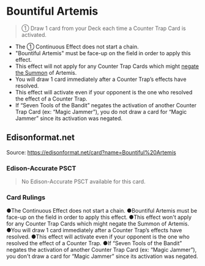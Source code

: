 # Bountiful Artemis

> ① Draw 1 card from your Deck each time a Counter Trap Card is activated.

*   The ① Continuous Effect does not start a chain.
*   "Bountiful Artemis" must be face-up on the field in order to apply this effect.
*   This effect will not apply for any Counter Trap Cards which might [negate the Summon](https://www.edisonformat.com/summons.html) of Artemis.
*   You will draw 1 card immediately after a Counter Trap’s effects have resolved.
*   This effect will activate even if your opponent is the one who resolved the effect of a Counter Trap.
*   If “Seven Tools of the Bandit” negates the activation of another Counter Trap Card (ex: “Magic Jammer”), you do not draw a card for “Magic Jammer” since its activation was negated.

## Edisonformat.net

Source: https://edisonformat.net/card?name=Bountiful%20Artemis

### Edison-Accurate PSCT

> No Edison-Accurate PSCT available for this card.

### Card Rulings

●The Continuous Effect does not start a chain.
●Bountiful Artemis must be face-up on the field in order to apply this effect.
●This effect won't apply for any Counter Trap Cards which might negate the Summon of Artemis.
●You will draw 1 card immediately after a Counter Trap’s effects have resolved.
●This effect will activate even if your opponent is the one who resolved the effect of a Counter Trap.
●If “Seven Tools of the Bandit” negates the activation of another Counter Trap Card (ex: “Magic Jammer”), you don't draw a card for “Magic Jammer” since its activation was negated.
            
